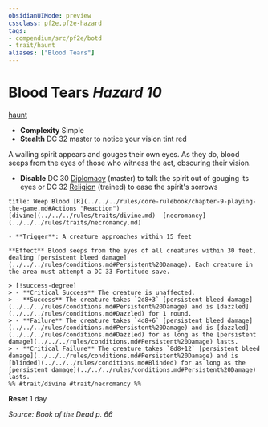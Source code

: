 ```yaml
---
obsidianUIMode: preview
cssclass: pf2e,pf2e-hazard
tags:
- compendium/src/pf2e/botd
- trait/haunt
aliases: ["Blood Tears"]
---
```

# Blood Tears *Hazard 10*  
[haunt](../../../Rules/traits/haunt.md)  

- **Complexity** Simple
- **Stealth** DC 32 master to notice your vision tint red  

A wailing spirit appears and gouges their own eyes. As they do, blood seeps from the eyes of those who witness the act, obscuring their vision.

- **Disable** DC 30 [Diplomacy](../../skills.md#Diplomacy) (master) to talk the spirit out of gouging its eyes or DC 32 [Religion](../../skills.md#Religion) (trained) to ease the spirit's sorrows  
     
```ad-embed-ability
title: Weep Blood [R](../../../rules/core-rulebook/chapter-9-playing-the-game.md#Actions "Reaction")
[divine](../../../rules/traits/divine.md)  [necromancy](../../../rules/traits/necromancy.md)  

- **Trigger**: A creature approaches within 15 feet

**Effect** Blood seeps from the eyes of all creatures within 30 feet, dealing [persistent bleed damage](../../../rules/conditions.md#Persistent%20Damage). Each creature in the area must attempt a DC 33 Fortitude save.

> [!success-degree] 
> - **Critical Success** The creature is unaffected.
> - **Success** The creature takes `2d8+3` [persistent bleed damage](../../../rules/conditions.md#Persistent%20Damage) and is [dazzled](../../../rules/conditions.md#Dazzled) for 1 round.
> - **Failure** The creature takes `4d8+6` [persistent bleed damage](../../../rules/conditions.md#Persistent%20Damage) and is [dazzled](../../../rules/conditions.md#Dazzled) for as long as the [persistent damage](../../../rules/conditions.md#Persistent%20Damage) lasts.
> - **Critical Failure** The creature takes `8d8+12` [persistent bleed damage](../../../rules/conditions.md#Persistent%20Damage) and is [blinded](../../../rules/conditions.md#Blinded) for as long as the [persistent damage](../../../rules/conditions.md#Persistent%20Damage) lasts.  
%% #trait/divine #trait/necromancy %%
```

**Reset** 1 day  

*Source: Book of the Dead p. 66*
